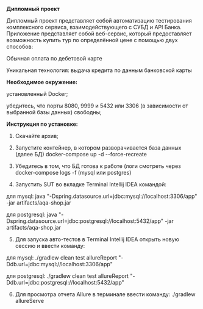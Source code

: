 **Дипломный проект**

Дипломный проект представляет собой автоматизацию тестирования комплексного сервиса, взаимодействующего с СУБД и API Банка.
Приложение представляет собой веб-сервис, который предоставляет возможность купить тур по определённой цене с помощью двух способов:

Обычная оплата по дебетовой карте

Уникальная технология: выдача кредита по данным банковской карты

**Необходимое окружение:**

установленный Docker;

убедитесь, что порты 8080, 9999 и 5432 или 3306 (в зависимости от выбранной базы данных) свободны;

**Инструкция по установке:**

1. Скачайте архив;

2. Запустите контейнер, в котором разворачивается база данных (далее БД) docker-compose up -d --force-recreate

3. Убедитесь в том, что БД готова к работе (логи смотреть через docker-compose logs -f <applicationName> (mysql или postgres)

4. Запустить SUT во вкладке Terminal Intellij IDEA командой:
    
для mysql: java "-Dspring.datasource.url=jdbc:mysql://localhost:3306/app" -jar artifacts/aqa-shop.jar

для postgresql: java "-Dspring.datasource.url=jdbc:postgresql://localhost:5432/app" -jar artifacts/aqa-shop.jar

5. Для запуска авто-тестов в Terminal Intellij IDEA открыть новую сессию и ввести команду:

для mysql: ./gradlew clean test allureReport "-Ddb.url=jdbc:mysql://localhost:3306/app"

для postgresql: ./gradlew clean test allureReport "-Ddb.url=jdbc:postgresql://localhost:5432/app"

6. Для просмотра отчета Allure в терминале ввести команду: ./gradlew allureServe

